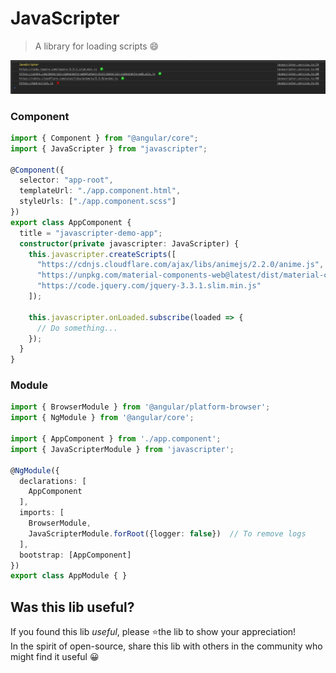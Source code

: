 # JavaScripter

> A library for loading scripts 😄

![](projects/javascripter/screen-shot.png)

### Component

```ts
import { Component } from "@angular/core";
import { JavaScripter } from "javascripter";

@Component({
  selector: "app-root",
  templateUrl: "./app.component.html",
  styleUrls: ["./app.component.scss"]
})
export class AppComponent {
  title = "javascripter-demo-app";
  constructor(private javascripter: JavaScripter) {
    this.javascripter.createScripts([
      "https://cdnjs.cloudflare.com/ajax/libs/animejs/2.2.0/anime.js",
      "https://unpkg.com/material-components-web@latest/dist/material-components-web.min.js",
      "https://code.jquery.com/jquery-3.3.1.slim.min.js"
    ]);

    this.javascripter.onLoaded.subscribe(loaded => {
      // Do something...
    });
  }
}
```

### Module

```ts
import { BrowserModule } from '@angular/platform-browser';
import { NgModule } from '@angular/core';

import { AppComponent } from './app.component';
import { JavaScripterModule } from 'javascripter';

@NgModule({
  declarations: [
    AppComponent
  ],
  imports: [
    BrowserModule,
    JavaScripterModule.forRoot({logger: false})  // To remove logs
  ],
  bootstrap: [AppComponent]
})
export class AppModule { }
```

## Was this lib useful?

If you found this lib _useful_,
please ⭐️the lib to show your appreciation!
<br>
In the spirit of open-source, share this lib with others in the community who might find it useful 😀
